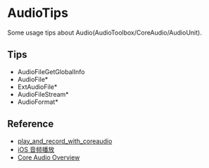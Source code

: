 # AudioTips
Some usage tips about Audio(AudioToolbox/CoreAudio/AudioUnit).

## Tips

* AudioFileGetGlobalInfo
* AudioFile*
* ExtAudioFile*
* AudioFileStream*
* AudioFormat*

## Reference

* [play_and_record_with_coreaudio](https://github.com/cz-it/play_and_record_with_coreaudio)
* [iOS 音频播放](http://msching.github.io/blog/2014/07/07/audio-in-ios/)
* [Core Audio Overview](https://developer.apple.com/library/content/documentation/MusicAudio/Conceptual/CoreAudioOverview/CoreAudioEssentials/CoreAudioEssentials.html)



